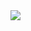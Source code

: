 
<img src="https://cdn.jsdelivr.net/gh/devicons/devicon/icons/javascript/javascript-original.svg" />

